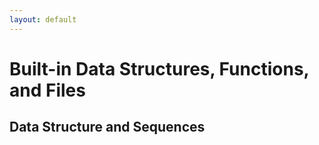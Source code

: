 ```yaml
---
layout: default
---
```


# Built-in Data Structures, Functions, and Files

## Data Structure and Sequences

